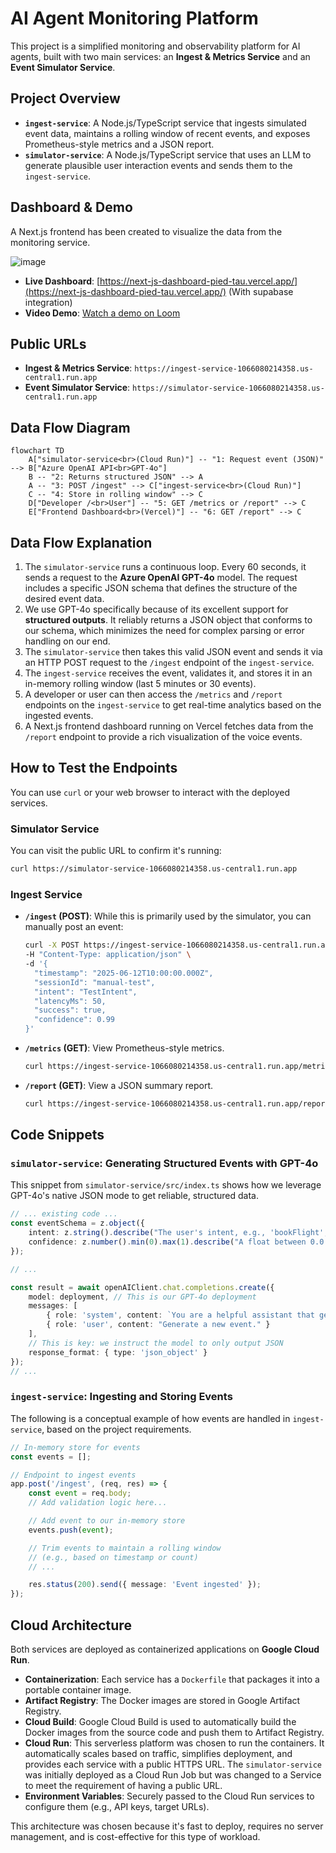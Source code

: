 # AI Agent Monitoring Platform

This project is a simplified monitoring and observability platform for AI agents, built with two main services: an **Ingest & Metrics Service** and an **Event Simulator Service**.

## Project Overview

- **`ingest-service`**: A Node.js/TypeScript service that ingests simulated event data, maintains a rolling window of recent events, and exposes Prometheus-style metrics and a JSON report.
- **`simulator-service`**: A Node.js/TypeScript service that uses an LLM to generate plausible user interaction events and sends them to the `ingest-service`.

## Dashboard & Demo

A Next.js frontend has been created to visualize the data from the monitoring service.

![image](https://github.com/user-attachments/assets/aa7ee5d2-bff9-4eaa-9309-319b45d16743)


- **Live Dashboard**: [https://next-js-dashboard-pied-tau.vercel.app/](https://next-js-dashboard-pied-tau.vercel.app/) (With supabase integration)
- **Video Demo**: [Watch a demo on Loom](https://www.loom.com/share/ceb7d97c76e84651beeaebaa69b74c90?sid=fbb533e3-9fd0-47e5-a201-ec5ab2a36517)

## Public URLs

*   **Ingest & Metrics Service**: `https://ingest-service-1066080214358.us-central1.run.app`
*   **Event Simulator Service**: `https://simulator-service-1066080214358.us-central1.run.app`

## Data Flow Diagram

```mermaid
flowchart TD
    A["simulator-service<br>(Cloud Run)"] -- "1: Request event (JSON)" --> B["Azure OpenAI API<br>GPT-4o"]
    B -- "2: Returns structured JSON" --> A
    A -- "3: POST /ingest" --> C["ingest-service<br>(Cloud Run)"]
    C -- "4: Store in rolling window" --> C
    D["Developer /<br>User"] -- "5: GET /metrics or /report" --> C
    E["Frontend Dashboard<br>(Vercel)"] -- "6: GET /report" --> C
```

## Data Flow Explanation

1.  The `simulator-service` runs a continuous loop. Every 60 seconds, it sends a request to the **Azure OpenAI GPT-4o** model. The request includes a specific JSON schema that defines the structure of the desired event data.
2.  We use GPT-4o specifically because of its excellent support for **structured outputs**. It reliably returns a JSON object that conforms to our schema, which minimizes the need for complex parsing or error handling on our end.
3.  The `simulator-service` then takes this valid JSON event and sends it via an HTTP POST request to the `/ingest` endpoint of the `ingest-service`.
4.  The `ingest-service` receives the event, validates it, and stores it in an in-memory rolling window (last 5 minutes or 30 events).
5.  A developer or user can then access the `/metrics` and `/report` endpoints on the `ingest-service` to get real-time analytics based on the ingested events.
6.  A Next.js frontend dashboard running on Vercel fetches data from the `/report` endpoint to provide a rich visualization of the voice events.

## How to Test the Endpoints

You can use `curl` or your web browser to interact with the deployed services.

### Simulator Service

You can visit the public URL to confirm it's running:

```bash
curl https://simulator-service-1066080214358.us-central1.run.app
```

### Ingest Service

- **`/ingest` (POST)**: While this is primarily used by the simulator, you can manually post an event:
    ```bash
    curl -X POST https://ingest-service-1066080214358.us-central1.run.app/ingest \
    -H "Content-Type: application/json" \
    -d '{
      "timestamp": "2025-06-12T10:00:00.000Z",
      "sessionId": "manual-test",
      "intent": "TestIntent",
      "latencyMs": 50,
      "success": true,
      "confidence": 0.99
    }'
    ```

- **`/metrics` (GET)**: View Prometheus-style metrics.
    ```bash
    curl https://ingest-service-1066080214358.us-central1.run.app/metrics
    ```

- **`/report` (GET)**: View a JSON summary report.
    ```bash
    curl https://ingest-service-1066080214358.us-central1.run.app/report
    ```

## Code Snippets

### `simulator-service`: Generating Structured Events with GPT-4o

This snippet from `simulator-service/src/index.ts` shows how we leverage GPT-4o's native JSON mode to get reliable, structured data.

```typescript
// ... existing code ...
const eventSchema = z.object({
    intent: z.string().describe("The user's intent, e.g., 'bookFlight', 'checkWeather', 'orderFood', 'playMusic'. CAN BE ANYTHING"),
    confidence: z.number().min(0).max(1).describe("A float between 0.0 and 1.0 representing the confidence level."),
});

// ...

const result = await openAIClient.chat.completions.create({
    model: deployment, // This is our GPT-4o deployment
    messages: [
        { role: 'system', content: `You are a helpful assistant that generates plausible events for a voice agent interaction based on a given schema. You must respond with a JSON object that follows the provided schema. Here is the schema: ${JSON.stringify(zodToJsonSchema(eventSchema), null, 2)}`},
        { role: 'user', content: "Generate a new event." }
    ],
    // This is key: we instruct the model to only output JSON
    response_format: { type: 'json_object' } 
});
// ...
```

### `ingest-service`: Ingesting and Storing Events

The following is a conceptual example of how events are handled in `ingest-service`, based on the project requirements.

```typescript
// In-memory store for events
const events = [];

// Endpoint to ingest events
app.post('/ingest', (req, res) => {
    const event = req.body;
    // Add validation logic here...

    // Add event to our in-memory store
    events.push(event);

    // Trim events to maintain a rolling window
    // (e.g., based on timestamp or count)
    // ...

    res.status(200).send({ message: 'Event ingested' });
});
```

## Cloud Architecture

Both services are deployed as containerized applications on **Google Cloud Run**.

- **Containerization**: Each service has a `Dockerfile` that packages it into a portable container image.
- **Artifact Registry**: The Docker images are stored in Google Artifact Registry.
- **Cloud Build**: Google Cloud Build is used to automatically build the Docker images from the source code and push them to Artifact Registry.
- **Cloud Run**: This serverless platform was chosen to run the containers. It automatically scales based on traffic, simplifies deployment, and provides each service with a public HTTPS URL. The `simulator-service` was initially deployed as a Cloud Run Job but was changed to a Service to meet the requirement of having a public URL.
- **Environment Variables**: Securely passed to the Cloud Run services to configure them (e.g., API keys, target URLs).

This architecture was chosen because it's fast to deploy, requires no server management, and is cost-effective for this type of workload. 
